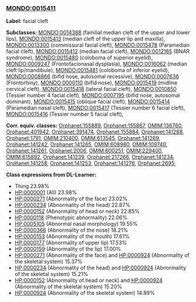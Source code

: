 
### [MONDO:0015411](http://purl.obolibrary.org/obo/MONDO_0015411)
**Label:** facial cleft

**Subclasses:** [MONDO:0014388](http://purl.obolibrary.org/obo/MONDO_0014388) (familial median cleft of the upper and lower lips), [MONDO:0015413](http://purl.obolibrary.org/obo/MONDO_0015413) (median cleft of the upper lip and maxilla), [MONDO:0013300](http://purl.obolibrary.org/obo/MONDO_0013300) (commissural facial cleft), [MONDO:0015478](http://purl.obolibrary.org/obo/MONDO_0015478) (Paramedian facial cleft), [MONDO:0015412](http://purl.obolibrary.org/obo/MONDO_0015412) (median facial cleft), [MONDO:0012165](http://purl.obolibrary.org/obo/MONDO_0012165) (BNAR syndrome), [MONDO:0015480](http://purl.obolibrary.org/obo/MONDO_0015480) (coloboma of superior eyelid), [MONDO:0009247](http://purl.obolibrary.org/obo/MONDO_0009247) (Frontofacionasal dysplasia), [MONDO:0016062](http://purl.obolibrary.org/obo/MONDO_0016062) (median cleft lip/mandibule), [MONDO:0015481](http://purl.obolibrary.org/obo/MONDO_0015481) (coloboma of inferior eyelid), [MONDO:0008866](http://purl.obolibrary.org/obo/MONDO_0008866) (bifid nose, autosomal recessive), [MONDO:0007636](http://purl.obolibrary.org/obo/MONDO_0007636) (Frontorhiny), [MONDO:0000110](http://purl.obolibrary.org/obo/MONDO_0000110) (bifid nose), [MONDO:0015419](http://purl.obolibrary.org/obo/MONDO_0015419) (midline cervical cleft), [MONDO:0015418](http://purl.obolibrary.org/obo/MONDO_0015418) (lateral facial cleft), [MONDO:0010850](http://purl.obolibrary.org/obo/MONDO_0010850) (Tessier number 4 facial cleft), [MONDO:0007195](http://purl.obolibrary.org/obo/MONDO_0007195) (bifid nose, autosomal dominant), [MONDO:0015415](http://purl.obolibrary.org/obo/MONDO_0015415) (oblique facial cleft), [MONDO:0015414](http://purl.obolibrary.org/obo/MONDO_0015414) (Paramedian nasal cleft), [MONDO:0015417](http://purl.obolibrary.org/obo/MONDO_0015417) (Tessier number 6 facial cleft), [MONDO:0015416](http://purl.obolibrary.org/obo/MONDO_0015416) (Tessier number 5 facial cleft), 

**Corr. equiv. classes:** [Orphanet:155889](http://www.orpha.net/ORDO/Orphanet_155889), [Orphanet:155867](http://www.orpha.net/ORDO/Orphanet_155867), [OMIM:136760](http://purl.obolibrary.org/obo/OMIM_136760), [Orphanet:401942](http://www.orpha.net/ORDO/Orphanet_401942), [Orphanet:391474](http://www.orpha.net/ORDO/Orphanet_391474), [Orphanet:155884](http://www.orpha.net/ORDO/Orphanet_155884), [Orphanet:141288](http://www.orpha.net/ORDO/Orphanet_141288), [Orphanet:1791](http://www.orpha.net/ORDO/Orphanet_1791), [OMIM:210400](http://purl.obolibrary.org/obo/OMIM_210400), [OMIM:613545](http://purl.obolibrary.org/obo/OMIM_613545), [Orphanet:141269](http://www.orpha.net/ORDO/Orphanet_141269), [Orphanet:141242](http://www.orpha.net/ORDO/Orphanet_141242), [Orphanet:141265](http://www.orpha.net/ORDO/Orphanet_141265), [OMIM:608980](http://purl.obolibrary.org/obo/OMIM_608980), [OMIM:109740](http://purl.obolibrary.org/obo/OMIM_109740), [Orphanet:141261](http://www.orpha.net/ORDO/Orphanet_141261), [Orphanet:2006](http://www.orpha.net/ORDO/Orphanet_2006), [OMIM:600251](http://purl.obolibrary.org/obo/OMIM_600251), [OMIM:229400](http://purl.obolibrary.org/obo/OMIM_229400), [OMIM:615892](http://purl.obolibrary.org/obo/OMIM_615892), [Orphanet:141239](http://www.orpha.net/ORDO/Orphanet_141239), [Orphanet:217266](http://www.orpha.net/ORDO/Orphanet_217266), [Orphanet:141234](http://www.orpha.net/ORDO/Orphanet_141234), [Orphanet:141258](http://www.orpha.net/ORDO/Orphanet_141258), [Orphanet:141253](http://www.orpha.net/ORDO/Orphanet_141253), [Orphanet:141276](http://www.orpha.net/ORDO/Orphanet_141276), [Orphanet:2695](http://www.orpha.net/ORDO/Orphanet_2695), 

**Class expressions from DL-Learner:**

- Thing 23.98%
- [HP:0000001](http://purl.obolibrary.org/obo/HP_0000001) (All) 23.98%
- [HP:0000271](http://purl.obolibrary.org/obo/HP_0000271) (Abnormality of the face) 23.02%
- [HP:0000234](http://purl.obolibrary.org/obo/HP_0000234) (Abnormality of the head) 22.87%
- [HP:0000152](http://purl.obolibrary.org/obo/HP_0000152) (Abnormality of head or neck) 22.85%
- [HP:0000118](http://purl.obolibrary.org/obo/HP_0000118) (Phenotypic abnormality) 22.06%
- [HP:0005105](http://purl.obolibrary.org/obo/HP_0005105) (Abnormal nasal morphology) 19.55%
- [HP:0000366](http://purl.obolibrary.org/obo/HP_0000366) (Abnormality of the nose) 18.21%
- [HP:0000153](http://purl.obolibrary.org/obo/HP_0000153) (Abnormality of the mouth) 17.61%
- [HP:0000177](http://purl.obolibrary.org/obo/HP_0000177) (Abnormality of upper lip) 17.53%
- [HP:0000159](http://purl.obolibrary.org/obo/HP_0000159) (Abnormality of the lip) 17.00%
- [HP:0000271](http://purl.obolibrary.org/obo/HP_0000271) (Abnormality of the face) and [HP:0000924](http://purl.obolibrary.org/obo/HP_0000924) (Abnormality of the skeletal system) 15.37%
- [HP:0000234](http://purl.obolibrary.org/obo/HP_0000234) (Abnormality of the head) and [HP:0000924](http://purl.obolibrary.org/obo/HP_0000924) (Abnormality of the skeletal system) 15.21%
- [HP:0000152](http://purl.obolibrary.org/obo/HP_0000152) (Abnormality of head or neck) and [HP:0000924](http://purl.obolibrary.org/obo/HP_0000924) (Abnormality of the skeletal system) 15.20%
- [HP:0000924](http://purl.obolibrary.org/obo/HP_0000924) (Abnormality of the skeletal system) 14.89%


